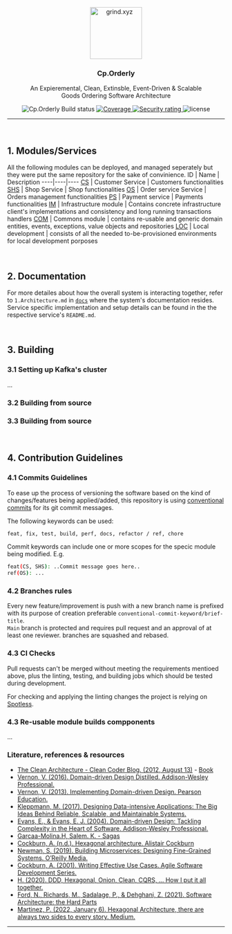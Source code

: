 <div align="center">
   <img src=".github/assets/images/icon.png" height="120px" alt="grind.xyz">

   <h3>Cp.Orderly</h3>
   <p>An Expieremental, Clean, Extinsble, Event-Driven & Scalable <br> Goods Ordering Software Architecture</p>

   <div style="">
      <img src="https://github.com/humamaboalraja/cp.orderly/actions/workflows/build.yaml/badge.svg" alt="Cp.Orderly Build status" />
         <a href="https://sonarcloud.io/summary/new_code?id=humamaboalraja_grind.xyz" rel="Coverage">
         <img src="https://sonarcloud.io/api/project_badges/measure?project=humamaboalraja_cp.orderly&metric=coverage" alt="Coverage" />
      </a>
      <a href="https://sonarcloud.io/summary/new_code?id=humamaboalraja_cp.orderly" rel="Security rating">
         <img src="https://sonarcloud.io/api/project_badges/measure?project=humamaboalraja_cp.orderly&metric=security_rating" alt="Security rating" />
      </a>
      <img src="https://img.shields.io/github/license/humamaboalraja/cp.orderly?color=434158" alt="license" />
   </div>

</div>


---

<br>

## 1.  Modules/Services
All the following modules can be deployed, and managed seperately but they were put the same repository for the sake of convinience.
ID  | Name | Description
----|----|----
[CS](/customer/) | Customer Service | Customers functionalities
[SHS](./shop/) | Shop Service | Shop functionalities
[OS](./order/) | Order service Service | Orders management functionalities
[PS](./payment/) | Payment service | Payments functionalities
[IM](./infrastructure/) | Infrastructure module | Contains concrete infrastructure client's implementations and consistency and long running transactions handlers
[COM](./common/) | Commons module | contains re-usable and generic domain entities, events, exceptions, value objects and repositories
[LOC](./local/) | Local development | consists of all the needed to-be-provisioned environments for local development porposes

<br>


## 2. Documentation
For more detailes about how the overall system is interacting together, refer to `1.Architecture.md` in [`docs`](./docs/) where the system's documentation resides. Service specific implementation and setup details can be found in the the respective service's `README.md`.



<br>


## 3. Building

### 3.1 Setting up Kafka's cluster
...

### 3.2 Building from source

### 3.3 Building from source

<br>


## 4. Contribution Guidelines
### 4.1 Commits Guidelines
To ease up the process of versioning the software based on the kind of changes/features being applied/added, this repository is using [conventional commits](https://www.conventionalcommits.org/en/v1.0.0/) for its git commit messages.

The following keywords can be used:

```bash
feat, fix, test, build, perf, docs, refactor / ref, chore
```
Commit keywords can include one or more scopes for the specic module being modified. E.g.

```bash
feat(CS, SHS): ..Commit message goes here..
ref(OS): ...
```

### 4.2 Branches rules
Every new feature/improvement is push with a new branch name is prefixed with its purpose of creation preferable `conventional-commit-keyword/brief-title`.  
`Main` branch is protected and requires pull request and an approval of at least one reviewer. branches are squashed and rebased.

### 4.3 CI Checks
Pull requests can't be merged without meeting the requirements mentioed above, plus the linting, testing, and building jobs which should be tested during development.

For checking and applying the linting changes the project is relying on [Spotless](https://github.com/diffplug/spotless).

### 4.3 Re-usable module builds compponents
...
<br>



### Literature, references & resources
- [The Clean Architecture - Clean Coder Blog. (2012, August 13)](https://blog.cleancoder.com/uncle-bob/2012/08/13/the-clean-architecture.html) - [Book](https://www.oreilly.com/library/view/clean-architecture-a/9780134494272/)
- [Vernon, V. (2016). Domain-driven Design Distilled. Addison-Wesley Professional.](https://www.oreilly.com/library/view/domain-driven-design-distilled/9780134434964/)
- [Vernon, V. (2013). Implementing Domain-driven Design. Pearson Education.](https://www.oreilly.com/library/view/implementing-domain-driven-design/9780133039900/)
- [Kleppmann, M. (2017). Designing Data-intensive Applications: The Big Ideas Behind Reliable, Scalable, and Maintainable Systems.](https://www.oreilly.com/library/view/implementing-domain-driven-design/9780133039900/)
- [Evans, E., & Evans, E. J. (2004). Domain-driven Design: Tackling Complexity in the Heart of Software. Addison-Wesley Professional.](https://www.oreilly.com/library/view/domain-driven-design-tackling/0321125215/)
- [Garcaa-Molina.H, Salem. K. - Sagas](https://www.cs.cornell.edu/andru/cs711/2002fa/reading/sagas.pdf)
- [Cockburn, A. (n.d.). Hexagonal architecture. Alistair Cockburn](https://alistair.cockburn.us/hexagonal-architecture/)
- [Newman, S. (2019). Building Microservices: Designing Fine-Grained Systems. O’Reilly Media.](https://www.oreilly.com/library/view/building-microservices-2nd/9781492034018/)
- [Cockburn, A. (2001). Writing Effective Use Cases. Agile Software Development Series.](https://books.google.de/books/about/Writing_Effective_Use_Cases.html?id=VKJQAAAAMAAJ&redir_esc=y)
- [H. (2020). DDD, Hexagonal, Onion, Clean, CQRS, ... How I put it all together. ](https://herbertograca.com/2017/11/16/explicit-architecture-01-ddd-hexagonal-onion-clean-cqrs-how-i-put-it-all-together/)
- [Ford, N., Richards, M., Sadalage, P., & Dehghani, Z. (2021). Software Architecture: the Hard Parts](https://www.oreilly.com/library/view/software-architecture-the/9781492086888/)
- [Martinez, P. (2022, January 6). Hexagonal Architecture, there are always two sides to every story. Medium.](https://medium.com/ssense-tech/hexagonal-architecture-there-are-always-two-sides-to-every-story-bc0780ed7d9c)


---
